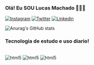### Olá! Eu SOU Lucas Machado 👋👋👋


[![Instagram](https://img.shields.io/badge/Instagram-E4405F?style=for-the-badge&logo=instagram&logoColor=white)](https://instagram.com/lucass_mach)
[![Twitter](https://img.shields.io/badge/Twitter-1DA1F2?style=for-the-badge&logo=twitter&logoColor=white
)](https://twitter.com/lucass_mach)
[![Linkedin](https://img.shields.io/badge/LinkedIn-0077B5?style=for-the-badge&logo=linkedin&logoColor=white
)](https://www.linkedin.com/in/lucas-machado-9a8944224/)

![Anurag's GitHub stats](https://github-readme-stats.vercel.app/api?username=lucas375&show_icons=true&theme=dracula)

### Tecnologia de estudo e uso diario!

<div style="display: inline_block"><br/>
    <img align="center" alt="html5" src="https://img.shields.io/badge/JavaScript-323330?style=for-the-badge&logo=javascript&logoColor=F7DF1E"/>   
    <img align="center" alt="html5" src="https://img.shields.io/badge/Python-3776AB?style=for-the-badge&logo=python&logoColor=white"/>
    <img align="center" alt="html5" src="https://img.shields.io/badge/Java-ED8B00?style=for-the-badge&logo=openjdk&logoColor=white"/>
</div>

